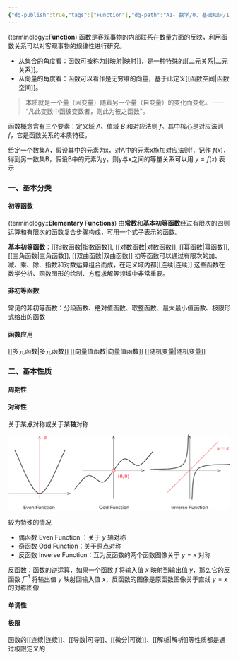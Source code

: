 ```yaml
---
{"dg-publish":true,"tags":["Function"],"dg-path":"A1- 数学/0. 基础知识/1.  函数.md","Level":1,"permalink":"/A1- 数学/0. 基础知识/1.  函数/","dgPassFrontmatter":true,"noteIcon":"","created":"2024-05-21T15:20:27.000+08:00","updated":"2025-08-03T10:59:28.341+08:00"}
---
```


(terminology::**Function**)
函数是客观事物的内部联系在数量方面的反映，利用函数关系可以对客观事物的规律性进行研究。
- 从集合的角度看：函数可被称为[[映射\|映射]]，是一种特殊的[[二元关系\|二元关系]]。
- 从向量的角度看：函数可以看作是无穷维的向量，基于此定义[[函数空间\|函数空间]]。

>本质就是一个量（因变量）随着另一个量（自变量）的变化而变化。 —— “凡此变数中函彼变数者，则此为彼之函数”。

函数概念含有三个要素：定义域 $A$、值域 $B$ 和对应法则 $f$。其中核心是对应法则 $f$，它是函数关系的本质特征。

给定一个数集A，假设其中的元素为x，对A中的元素x施加对应法则f，记作 $f(x)$，得到另一数集B，假设B中的元素为y，则y与x之间的等量关系可以用 $y=f(x)$ 表示

### 一、基本分类
#### 初等函数
(terminology::**Elementary Functions**)    由**常数**和**基本初等函数**经过有限次的四则运算和有限次的函数复合步骤构成，可用一个式子表示的函数。

**基本初等函数**：[[指数函数\|指数函数]], [[对数函数\|对数函数]], [[幂函数\|幂函数]], [[三角函数\|三角函数]], [[双曲函数\|双曲函数]]
初等函数可以通过有限次的加、减、乘、除、指数和对数运算组合而成，在定义域内都[[连续\|连续]]
这些函数在数学分析、函数图形的绘制、方程求解等领域中非常重要。

#### 非初等函数
常见的非初等函数：分段函数、绝对值函数、取整函数、最大最小值函数、极限形式给出的函数

#### 函数应用
[[多元函数\|多元函数]]   [[向量值函数\|向量值函数]]  [[随机变量\|随机变量]]

### 二、基本性质
#### 周期性

#### 对称性
关于某**点**对称或关于某**轴**对称

![Functional files/Photo Resources/Pasted image 20250725171445.png](../img/user/Functional%20files/Photo%20Resources/Pasted%20image%2020250725171445.png)


较为特殊的情况
- 偶函数 Even Function ：关于 $y$ 轴对称
- 奇函数 Odd Function：关于原点对称
- 反函数 Inverse Function：互为反函数的两个函数图像关于 $y=x$ 对称

反函数：函数的逆运算，如果一个函数 $f$ 将输入值 $x$ 映射到输出值 $y$，那么它的反函数 $f^{-1}$ 将输出值 $y$ 映射回输入值 $x$，反函数的图像是原函数图像关于直线 $y=x$ 的对称图像

#### 单调性



#### 极限
函数的[[连续\|连续]]、[[导数\|可导]]、[[微分\|可微]]、[[解析\|解析]]等性质都是通过极限定义的